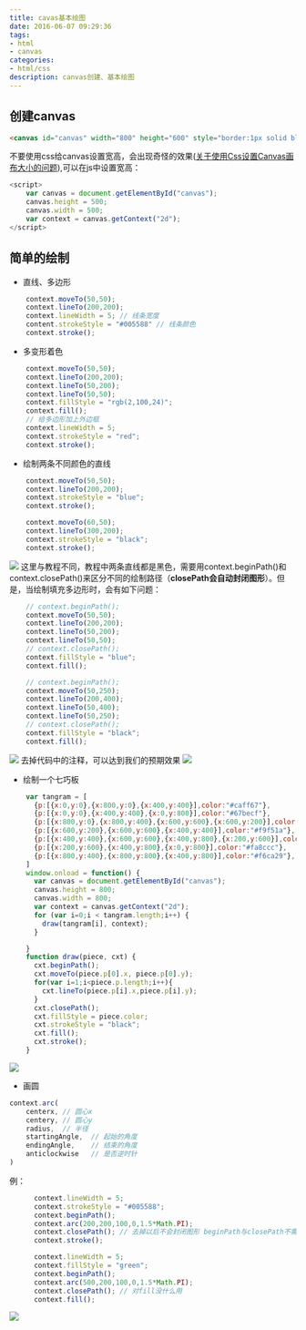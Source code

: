 ```yaml
---
title: cavas基本绘图
date: 2016-06-07 09:29:36
tags:
- html
- canvas
categories:
- html/css
description: canvas创建、基本绘图
---
```


## 创建canvas
```html
<canvas id="canvas" width="800" height="600" style="border:1px solid black;margin:10px auto;display:block;"></canvas>
```
不要使用css给canvas设置宽高，会出现奇怪的效果([关于使用Css设置Canvas画布大小的问题](http://wangxiaalwy.blog.163.com/blog/static/1552508182013106112418455/)),可以在js中设置宽高：
```javascript
<script>
    var canvas = document.getElementById("canvas");
    canvas.height = 500;
    canvas.width = 500;
    var context = canvas.getContext("2d");
</script>
```
## 简单的绘制
* 直线、多边形

```javascript
    context.moveTo(50,50);
    context.lineTo(200,200);
    context.lineWidth = 5; // 线条宽度
    content.strokeStyle = "#005588" // 线条颜色
    context.stroke();
```

* 多变形着色

```javascript
    context.moveTo(50,50);
    context.lineTo(200,200);
    context.lineTo(50,200);
    context.lineTo(50,50);
    context.fillStyle = "rgb(2,100,24)";
    context.fill();
    // 给多边形加上外边框
    context.lineWidth = 5;
    context.strokeStyle = "red";
    context.stroke();
```

* 绘制两条不同颜色的直线

```javascript
    context.moveTo(50,50);
    context.lineTo(200,200);
    context.strokeStyle = "blue";
    context.stroke();

    context.moveTo(60,50);
    context.lineTo(300,200);
    context.strokeStyle = "black";
    context.stroke();
```
![](canvas-1-1.png)
这里与教程不同，教程中两条直线都是黑色，需要用context.beginPath()和context.closePath()来区分不同的绘制路径（**closePath会自动封闭图形**）。但是，当绘制填充多边形时，会有如下问题：
```javascript
	// context.beginPath();
    context.moveTo(50,50);
    context.lineTo(200,200);
    context.lineTo(50,200);
    context.lineTo(50,50);
    // context.closePath();
    context.fillStyle = "blue";
    context.fill();

	// context.beginPath();
    context.moveTo(50,250);
    context.lineTo(200,400);
    context.lineTo(50,400);
    context.lineTo(50,250);
    // context.closePath();
    context.fillStyle = "black";
    context.fill();
```
![](canvas-1-2-1.png)
去掉代码中的注释，可以达到我们的预期效果
![](canvas-1-2-2.png)

* 绘制一个七巧板
```javascript
    var tangram = [
      {p:[{x:0,y:0},{x:800,y:0},{x:400,y:400}],color:"#caff67"},
      {p:[{x:0,y:0},{x:400,y:400},{x:0,y:800}],color:"#67becf"},
      {p:[{x:800,y:0},{x:800,y:400},{x:600,y:600},{x:600,y:200}],color:"#ef3d61"},
      {p:[{x:600,y:200},{x:600,y:600},{x:400,y:400}],color:"#f9f51a"},
      {p:[{x:400,y:400},{x:600,y:600},{x:400,y:800},{x:200,y:600}],color:"#a594c0"},
      {p:[{x:200,y:600},{x:400,y:800},{x:0,y:800}],color:"#fa8ccc"},
      {p:[{x:800,y:400},{x:800,y:800},{x:400,y:800}],color:"#f6ca29"},
    ]
    window.onload = function() {
      var canvas = document.getElementById("canvas");
      canvas.height = 800;
      canvas.width = 800;
      var context = canvas.getContext("2d");
      for (var i=0;i < tangram.length;i++) {
        draw(tangram[i], context);
      }

    }
    function draw(piece, cxt) {
      cxt.beginPath();
      cxt.moveTo(piece.p[0].x, piece.p[0].y);
      for(var i=1;i<piece.p.length;i++){
        cxt.lineTo(piece.p[i].x,piece.p[i].y);
      }
      cxt.closePath();
      cxt.fillStyle = piece.color;
      cxt.strokeStyle = "black";
      cxt.fill();
      cxt.stroke();
    }
```
![](canvas-1-3.png)

* 画圆
```javascript
context.arc(
	centerx, // 圆心x
    centery, // 圆心y
    radius,  // 半径
    startingAngle,  // 起始的角度
    endingAngle,    // 结束的角度
    anticlockwise   // 是否逆时针
)
```
例：
```javascript
      context.lineWidth = 5;
      context.strokeStyle = "#005588";
      context.beginPath();
      context.arc(200,200,100,0,1.5*Math.PI);
      context.closePath(); // 去掉以后不会封闭图形 beginPath与closePath不需要成对出现
      context.stroke();

      context.lineWidth = 5;
      context.fillStyle = "green";
      context.beginPath();
      context.arc(500,200,100,0,1.5*Math.PI);
      context.closePath(); // 对fill没什么用 
      context.fill();
```
![](canvas-1-4.png)
